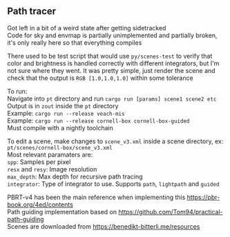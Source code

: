 ## Path tracer

Got left in a bit of a weird state after getting sidetracked  
Code for sky and envmap is partially unimplemented and partially broken, it's only really here so that everything compiles

There used to be test script that would use `py/scenes-test` to verify that color and brightness is handled correctly with different integrators, but I'm not sure where they went. It was pretty simple, just render the scene and check that the output is `RGB [1.0,1.0,1.0]` within some tolerance

To run:  
Navigate into `pt` directory and run `cargo run [params] scene1 scene2 etc`  
Output is in `zout` inside the `pt` directory  
Example: `cargo run --release veach-mis`  
Example: `cargo run --release cornell-box cornell-box-guided`  
Must compile with a nightly toolchain

To edit a scene, make changes to `scene_v3.xml` inside a scene directory, ex: `pt/scenes/cornell-box/scene_v3.xml`  
Most relevant paramaters are:  
`spp`: Samples per pixel  
`resx` and `resy`: Image resolution  
`max_depth`: Max depth for recursive path tracing  
`integrator`: Type of integrator to use. Supports `path`, `lightpath` and `guided`  

PBRT-v4 has been the main reference when implementing this https://pbr-book.org/4ed/contents  
Path guiding implementation based on https://github.com/Tom94/practical-path-guiding  
Scenes are downloaded from https://benedikt-bitterli.me/resources
